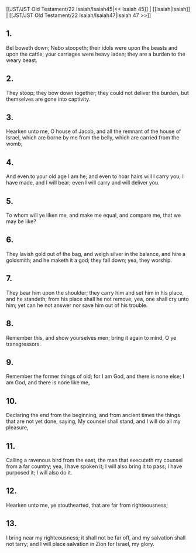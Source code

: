 [[JST/JST Old Testament/22 Isaiah/Isaiah45|<< Isaiah 45]] | [[Isaiah|Isaiah]] | [[JST/JST Old Testament/22 Isaiah/Isaiah47|Isaiah 47 >>]]
## 1.
Bel boweth down; Nebo stoopeth; their idols were upon the beasts and upon the cattle; your carriages were heavy laden; they are a burden to the weary beast.
## 2.
They stoop; they bow down together; they could not deliver the burden, but themselves are gone into captivity.
## 3.
Hearken unto me, O house of Jacob, and all the remnant of the house of Israel, which are borne by me from the belly, which are carried from the womb;
## 4.
And even to your old age I am he; and even to hoar hairs will I carry you; I have made, and I will bear; even I will carry and will deliver you.
## 5.
To whom will ye liken me, and make me equal, and compare me, that we may be like?
## 6.
They lavish gold out of the bag, and weigh silver in the balance, and hire a goldsmith; and he maketh it a god; they fall down; yea, they worship.
## 7.
They bear him upon the shoulder; they carry him and set him in his place, and he standeth; from his place shall he not remove; yea, one shall cry unto him; yet can he not answer nor save him out of his trouble.
## 8.
Remember this, and show yourselves men; bring it again to mind, O ye transgressors.
## 9.
Remember the former things of old; for I am God, and there is none else; I am God, and there is none like me,
## 10.
Declaring the end from the beginning, and from ancient times the things that are not yet done, saying, My counsel shall stand, and I will do all my pleasure,
## 11.
Calling a ravenous bird from the east, the man that executeth my counsel from a far country; yea, I have spoken it; I will also bring it to pass; I have purposed it; I will also do it.
## 12.
Hearken unto me, ye stouthearted, that are far from righteousness;
## 13.
I bring near my righteousness; it shall not be far off, and my salvation shall not tarry; and I will place salvation in Zion for Israel, my glory.

